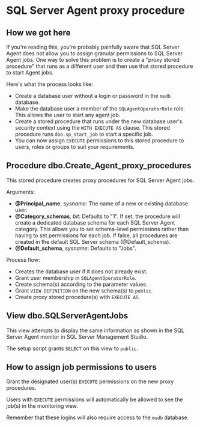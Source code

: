 # SQL Server Agent proxy procedure

## How we got here

If you're reading this, you're probably painfully aware that SQL Server Agent does not allow
you to assign granular permissions to SQL Server Agent jobs. One way to solve this problem
is to create a "proxy stored procedure" that runs as a different user and then use that
stored procedure to start Agent jobs.

Here's what the process looks like:

* Create a database user without a login or password in the `msdb` database.
* Make the database user a member of the `SQLAgentOperatorRole` role. This allows the
  user to start any agent job.
* Create a stored procedure that runs under the new database user's security context
  using the `WITH EXECUTE AS` clause. This stored procedure runs `dbo.sp_start_job`
  to start a specific job.
* You can now assign `EXECUTE` permissions to this stored procedure to users, roles or
  groups to suit your requirements.

## Procedure dbo.Create_Agent_proxy_procedures

This stored procedure creates proxy procedures for SQL Server Agent jobs.

Arguments:

* **@Principal_name**, *sysname*: The name of a new or existing database user.
* **@Category_schemas**, *bit*: Defaults to "1". If set, the procedure will create a
  dedicated database schema for each SQL Server Agent category. This allows you to set
  schema-level permissions rather than having to set permissions for each job. If false,
  all procedures are created in the default SQL Server schema (@Default_schema).
* **@Default_schema**, *sysname*: Defaults to "Jobs".

Process flow:

* Creates the database user if it does not already exist.
* Grant user membership in `SQLAgentOperatorRole`.
* Create schema(s) according to the parameter values.
* Grant `VIEW DEFINITION` on the new schema(s) to `public`.
* Create proxy stored procedure(s) with `EXECUTE AS`.

## View dbo.SQLServerAgentJobs

This view attempts to display the same information as shown in the SQL Server Agent
monitor in SQL Server Management Studio.

The setup script grants `SELECT` on this view to `public`.

## How to assign job permissions to users

Grant the designated user(s) `EXECUTE` permissions on the new proxy procedures.

Users with `EXECUTE` permissions will automatically be allowed to see the job(s)
in the monitoring view.

Remember that these logins will also require access to the `msdb` database.
